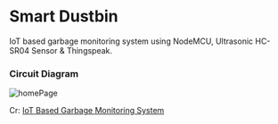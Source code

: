 # Smart Dustbin
IoT based garbage monitoring system using NodeMCU, Ultrasonic HC-SR04 Sensor &amp; Thingspeak. <br/>

### Circuit Diagram
![homePage](https://i.hizliresim.com/BqDXyd.jpg)

Cr: [IoT Based Garbage Monitoring System]

[IoT Based Garbage Monitoring System]: https://electronics-project-hub.com/iot-based-garbage-monitoring-system
